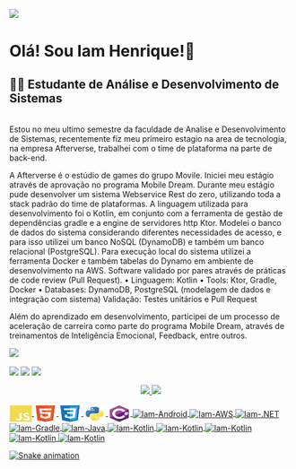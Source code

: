 <p align="left"> <img src="https://komarev.com/ghpvc/?username=Iam-ric-o&label=Profile%20views&color=0e75b6&style=flat"/> </p>

# Olá! Sou Iam Henrique!👋
## 👩‍💻 Estudante de Análise e Desenvolvimento de Sistemas
<br>
Estou no meu ultimo semestre da faculdade de Analise e Desenvolvimento de Sistemas, recentemente fiz meu primeiro estagio na area de tecnologia, na empresa Afterverse, trabalhei com o time de plataforma na parte de back-end.

A Afterverse é o estúdio de games do grupo Movile. Iniciei meu estágio através de aprovação no programa Mobile Dream. Durante meu estágio pude desenvolver um sistema Webservice Rest do zero, utilizando toda a stack padrão do time de plataformas. A linguagem utilizada para desenvolvimento foi o Kotlin, em conjunto com a ferramenta de gestão de dependências gradle e a engine de servidores http Ktor. Modelei o banco de dados do sistema considerando diferentes necessidades de acesso, e para isso utilizei um banco NoSQL (DynamoDB) e também um banco relacional (PostgreSQL). Para execução local do sistema utilizei a ferramenta Docker e também tabelas do Dynamo em ambiente de desenvolvimento na AWS. Software validado por pares através de práticas de code review (Pull Request). 
•	Linguagem: Kotlin
•	Tools: Ktor, Gradle, Docker
•	Databases: DynamoDB, PostgreSQL (modelagem de dados e integração com sistema)
Validação: Testes unitários e Pull Request

 Além do aprendizado em desenvolvimento, participei de um processo de aceleração de carreira como parte do programa Mobile Dream, através de treinamentos de Inteligência Emocional, Feedback, entre outros.

[<img src="https://img.shields.io/badge/linkedin-%230077B5.svg?&style=for-the-badge&logo=linkedin&logoColor=white" />](www.linkedin.com/in/iam-henrique-braga)

<div> 
  
  <a href="https://instagram.com/iamhenrique2" target="_blank"><img src="https://img.shields.io/badge/-Instagram-%23E4405F?style=for-the-badge&logo=instagram&logoColor=white" target="_blank"></a>
  <a href = "mailto:iam.henrique.ads@gmail.com"><img src="https://img.shields.io/badge/-Gmail-%23333?style=for-the-badge&logo=gmail&logoColor=white" target="_blank"></a>
  <a href="https://www.linkedin.com/in/iam-henrique-braga" target="_blank"><img src="https://img.shields.io/badge/-LinkedIn-%230077B5?style=for-the-badge&logo=linkedin&logoColor=white" target="_blank"></a> 
 
 
 
</div>
<div align="center">
  <a href="https://github.com/iam-ric">
  <img height="180em" src="https://github-readme-stats.vercel.app/api?username=iam-ric&show_icons=true&theme=dracula&include_all_commits=true&count_private=true"/>
  <img height="180em" src="https://github-readme-stats.vercel.app/api/top-langs/?username=iam-ric&layout=compact&langs_count=7&theme=dracula"/>
</div>

<div style="display: inline_block"><br>
  <img align="center" alt="Iam-Js" height="30" width="40" src="https://raw.githubusercontent.com/devicons/devicon/master/icons/javascript/javascript-plain.svg">
  <img align="center" alt="Iam-HTML" height="30" width="40" src="https://raw.githubusercontent.com/devicons/devicon/master/icons/html5/html5-original.svg">
  <img align="center" alt="Iam-CSS" height="30" width="40" src="https://raw.githubusercontent.com/devicons/devicon/master/icons/css3/css3-original.svg">
  <img align="center" alt="Iam-Python" height="30" width="40" src="https://raw.githubusercontent.com/devicons/devicon/master/icons/python/python-original.svg">
  <img align="center" alt="Iam-Csharp" height="30" width="40" src="https://raw.githubusercontent.com/devicons/devicon/master/icons/csharp/csharp-original.svg">
  <img align="center" alt="Iam-Android" height="30" width="40" src="https://cdn.jsdelivr.net/gh/devicons/devicon/icons/android/android-original.svg">
  <img align="center" alt="Iam-AWS" height="30" width="40" src="https://cdn.jsdelivr.net/gh/devicons/devicon/icons/amazonwebservices/amazonwebservices-original.svg">
  <img align="center" alt="Iam-.NET" height="30" width="40" src="https://cdn.jsdelivr.net/gh/devicons/devicon/icons/dot-net/dot-net-plain-wordmark.svg">
  <img align="center" alt="Iam-Gradle" height="30" width="40" src="https://cdn.jsdelivr.net/gh/devicons/devicon/icons/gradle/gradle-plain.svg">
  <img align="center" alt="Iam-Java" height="30" width="40" src="https://cdn.jsdelivr.net/gh/devicons/devicon/icons/java/java-original-wordmark.svg">
  <img align="center" alt="Iam-Kotlin" height="30" width="40" src="https://cdn.jsdelivr.net/gh/devicons/devicon/icons/kotlin/kotlin-original.svg">
  <img align="center" alt="Iam-Kotlin" height="30" width="40" src="https://cdn.jsdelivr.net/gh/devicons/devicon/icons/laravel/laravel-plain-wordmark.svg">
  <img align="center" alt="Iam-Kotlin" height="30" width="40" src="https://cdn.jsdelivr.net/gh/devicons/devicon/icons/mysql/mysql-original-wordmark.svg">
  <img align="center" alt="Iam-Kotlin" height="30" width="40" src="https://cdn.jsdelivr.net/gh/devicons/devicon/icons/php/php-original.svg">
  <img align="center" alt="Iam-Kotlin" height="30" width="40" src="https://cdn.jsdelivr.net/gh/devicons/devicon/icons/postgresql/postgresql-plain-wordmark.svg">
</div>
  
   ![Snake animation](https://github.com/iam-ric/iam-ric/blob/output/github-contribution-grid-snake.svg)






